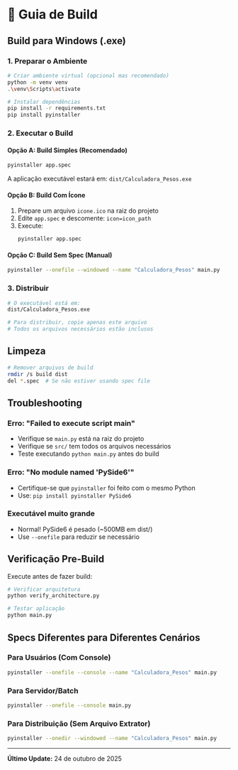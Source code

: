 # 🔨 Guia de Build

## Build para Windows (.exe)

### 1. Preparar o Ambiente

```bash
# Criar ambiente virtual (opcional mas recomendado)
python -m venv venv
.\venv\Scripts\activate

# Instalar dependências
pip install -r requirements.txt
pip install pyinstaller
```

### 2. Executar o Build

#### Opção A: Build Simples (Recomendado)

```bash
pyinstaller app.spec
```

A aplicação executável estará em: `dist/Calculadora_Pesos.exe`

#### Opção B: Build Com Ícone

1. Prepare um arquivo `icone.ico` na raiz do projeto
2. Edite `app.spec` e descomente: `icon=icon_path`
3. Execute:
   ```bash
   pyinstaller app.spec
   ```

#### Opção C: Build Sem Spec (Manual)

```bash
pyinstaller --onefile --windowed --name "Calculadora_Pesos" main.py
```

### 3. Distribuir

```bash
# O executável está em:
dist/Calculadora_Pesos.exe

# Para distribuir, copie apenas este arquivo
# Todos os arquivos necessários estão inclusos
```

## Limpeza

```bash
# Remover arquivos de build
rmdir /s build dist
del *.spec  # Se não estiver usando spec file
```

## Troubleshooting

### Erro: "Failed to execute script main"
- Verifique se `main.py` está na raiz do projeto
- Verifique se `src/` tem todos os arquivos necessários
- Teste executando `python main.py` antes do build

### Erro: "No module named 'PySide6'"
- Certifique-se que `pyinstaller` foi feito com o mesmo Python
- Use: `pip install pyinstaller PySide6`

### Executável muito grande
- Normal! PySide6 é pesado (~500MB em dist/)
- Use `--onefile` para reduzir se necessário

## Verificação Pre-Build

Execute antes de fazer build:

```bash
# Verificar arquitetura
python verify_architecture.py

# Testar aplicação
python main.py
```

## Specs Diferentes para Diferentes Cenários

### Para Usuários (Com Console)
```bash
pyinstaller --onefile --console --name "Calculadora_Pesos" main.py
```

### Para Servidor/Batch
```bash
pyinstaller --onefile --console main.py
```

### Para Distribuição (Sem Arquivo Extrator)
```bash
pyinstaller --onedir --windowed --name "Calculadora_Pesos" main.py
```

---

**Último Update:** 24 de outubro de 2025
